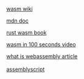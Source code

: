 [wasm wiki](https://en.wikipedia.org/wiki/WebAssembly)<br>  

[mdn doc](https://developer.mozilla.org/en-US/docs/WebAssembly)<br>  

[rust wasm book ](https://rustwasm.github.io/docs/book/)<br>  

[wasm in 100 seconds video](https://www.youtube.com/watch?v=cbB3QEwWMlA)<br>  

[what is webassembly article](https://thenewstack.io/webassembly/what-is-webassembly/)<br>  
[assemblyscript](https://www.assemblyscript.org/)

